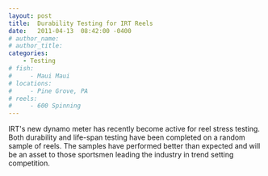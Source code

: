 ```yaml
---
layout: post
title:  Durability Testing for IRT Reels
date:   2011-04-13  08:42:00 -0400
# author_name: 
# author_title: 
categories: 
    - Testing
# fish: 
#     - Maui Maui
# locations:
#     - Pine Grove, PA
# reels:
#     - 600 Spinning
---
```


IRT's new dynamo meter has recently become active for reel stress testing. Both durability and life-span testing have been completed on a random sample of reels. The samples have performed better than expected and will be an asset to those sportsmen leading the industry in trend setting competition.